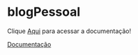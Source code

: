 # blogPessoal

Clique [Aqui](https://limathiagos.github.io/doc-blogPessoal.github.io) para acessar a documentação!

<a href="file:///C:/Users/Julia/Desktop/blogPessoal/blogPessoal/documentation/index.html">Documentação</a>

